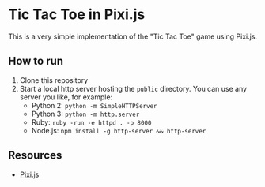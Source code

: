 # Tic Tac Toe in Pixi.js

This is a very simple implementation of the "Tic Tac Toe" game using Pixi.js.

## How to run

1. Clone this repository
2. Start a local http server hosting the `public` directory. You can use any
   server you like, for example:
   - Python 2: `python -m SimpleHTTPServer`
   - Python 3: `python -m http.server`
   - Ruby: `ruby -run -e httpd . -p 8000`
   - Node.js: `npm install -g http-server && http-server`

## Resources

- [Pixi.js](http://www.pixijs.com/)
